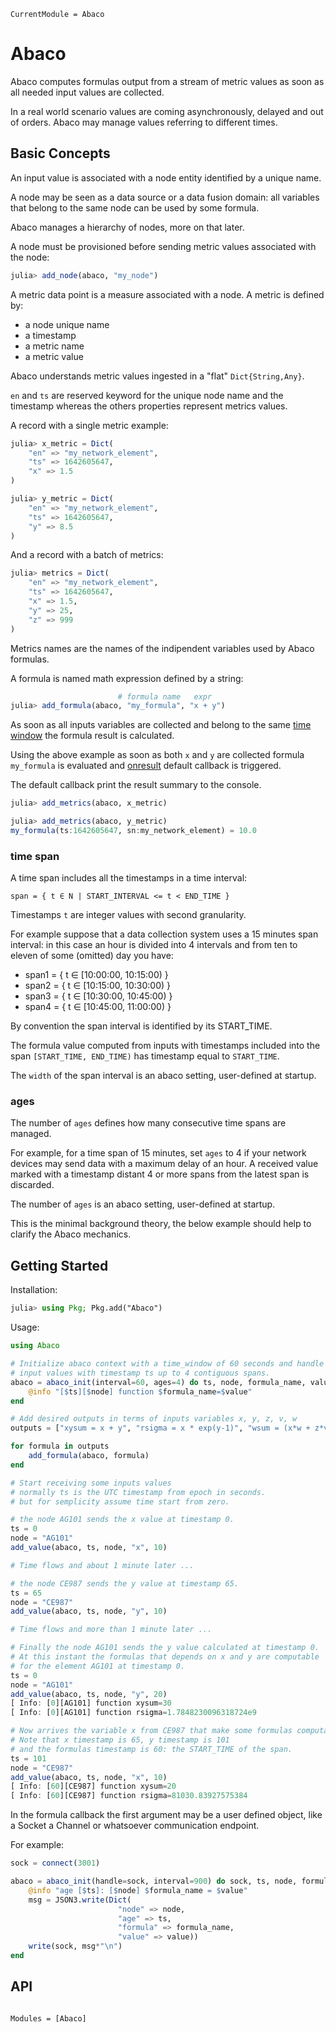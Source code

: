 ```@meta
CurrentModule = Abaco
```

# Abaco

Abaco computes formulas output from a stream of metric values as soon as all needed input values are collected.

In a real world scenario values are coming asynchronously, delayed and out of orders. Abaco may manage values referring to different times.

## Basic Concepts

An input value is associated with a node entity identified by a unique name.

A node may be seen as a data source or a data fusion domain: all variables that belong to the same node can be used by some formula. 

Abaco manages a hierarchy of nodes, more on that later.

A node must be provisioned before sending metric values associated with the node:

```julia
julia> add_node(abaco, "my_node") 
```

A metric data point is a measure associated with a node.
A metric is defined by: 
    
* a node unique name      
* a timestamp
* a metric name
* a metric value

Abaco understands metric values ingested in a "flat" `Dict{String,Any}`.

`en` and `ts` are reserved keyword for the unique node name and the
timestamp whereas the others properties represent metrics values.

A record with a single metric example:

```julia
julia> x_metric = Dict(
    "en" => "my_network_element",
    "ts" => 1642605647,
    "x" => 1.5
)

julia> y_metric = Dict(
    "en" => "my_network_element",
    "ts" => 1642605647,
    "y" => 8.5
)

```

And a record with a batch of metrics:

```julia
julia> metrics = Dict(
    "en" => "my_network_element",
    "ts" => 1642605647,
    "x" => 1.5,
    "y" => 25,
    "z" => 999
)
```
Metrics names are the names of the indipendent variables used by Abaco formulas.

A formula is named math expression defined by a string:

```julia
                        # formula name   expr
julia> add_formula(abaco, "my_formula", "x + y")
```

As soon as all inputs variables are collected and belong to the same [time window](#time-window) the formula result is calculated.

Using the above example as soon as both `x` and `y` are collected formula `my_formula` is evaluated and [onresult](#Abaco.abaco_init-Tuple{Any}) default callback is triggered.

The default callback print the result summary to the console.
```julia
julia> add_metrics(abaco, x_metric)

julia> add_metrics(abaco, y_metric)
my_formula(ts:1642605647, sn:my_network_element) = 10.0
```

### time span

A time span includes all the timestamps in a time interval:

```span = { t ∈ N | START_INTERVAL <= t < END_TIME }```

Timestamps `t` are integer values with second granularity. 

For example suppose that a data collection system uses a 15 minutes span interval:
in this case an hour is divided into 4 intervals and from ten to eleven of some (omitted) day you have:

* span1 =  { t ∈ [10:00:00, 10:15:00) }
* span2 =  { t ∈ [10:15:00, 10:30:00) }
* span3 =  { t ∈ [10:30:00, 10:45:00) }
* span4 =  { t ∈ [10:45:00, 11:00:00) }

By convention the span interval is identified by its START_TIME.

The formula value computed from inputs with timestamps included into the span `[START_TIME, END_TIME)` has timestamp equal to `START_TIME`.

The `width` of the span interval is an abaco setting, user-defined at startup.

### ages

The number of `ages` defines how many consecutive time spans are managed.

For example, for a time span of 15 minutes, set `ages` to 4 if your network devices may send data with a maximum delay of an hour. A received value marked with a timestamp distant 4 or more spans from the latest span is discarded.

The number of `ages` is an abaco setting, user-defined at startup.

This is the minimal background theory, the below example should help to clarify the Abaco mechanics.

## Getting Started

Installation:

```julia
julia> using Pkg; Pkg.add("Abaco")    
```

Usage:

```julia
using Abaco

# Initialize abaco context with a time_window of 60 seconds and handle
# input values with timestamp ts up to 4 contiguous spans.
abaco = abaco_init(interval=60, ages=4) do ts, node, formula_name, value, inputs
    @info "[$ts][$node] function $formula_name=$value"
end

# Add desired outputs in terms of inputs variables x, y, z, v, w
outputs = ["xysum = x + y", "rsigma = x * exp(y-1)", "wsum = (x*w + z*v)"]

for formula in outputs
    add_formula(abaco, formula)
end

# Start receiving some inputs values
# normally ts is the UTC timestamp from epoch in seconds.
# but for semplicity assume time start from zero.

# the node AG101 sends the x value at timestamp 0.
ts = 0
node = "AG101"
add_value(abaco, ts, node, "x", 10)

# Time flows and about 1 minute later ...

# the node CE987 sends the y value at timestamp 65.
ts = 65
node = "CE987"
add_value(abaco, ts, node, "y", 10)

# Time flows and more than 1 minute later ...

# Finally the node AG101 sends the y value calculated at timestamp 0.
# At this instant the formulas that depends on x and y are computable
# for the element AG101 at timestamp 0.
ts = 0
node = "AG101"
add_value(abaco, ts, node, "y", 20)
[ Info: [0][AG101] function xysum=30
[ Info: [0][AG101] function rsigma=1.7848230096318724e9

# Now arrives the variable x from CE987 that make some formulas computables.
# Note that x timestamp is 65, y timestamp is 101
# and the formulas timestamp is 60: the START_TIME of the span. 
ts = 101
node = "CE987"
add_value(abaco, ts, node, "x", 10)
[ Info: [60][CE987] function xysum=20
[ Info: [60][CE987] function rsigma=81030.83927575384

```

In the formula callback the first argument may be a user defined object, like a Socket a Channel or whatsoever communication endpoint.

For example:

```julia
sock = connect(3001)

abaco = abaco_init(handle=sock, interval=900) do sock, ts, node, formula_name, value, inputs
    @info "age [$ts]: [$node] $formula_name = $value"
    msg = JSON3.write(Dict(
                        "node" => node,
                        "age" => ts, 
                        "formula" => formula_name,
                        "value" => value))
    write(sock, msg*"\n")
end
```

## API

```@index
```

```@autodocs
Modules = [Abaco]
```
